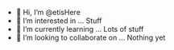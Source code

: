 - 👋 Hi, I’m @etisHere
- 👀 I’m interested in ... Stuff
- 🌱 I’m currently learning ... Lots of stuff
- 💞️ I’m looking to collaborate on ... Nothing yet
